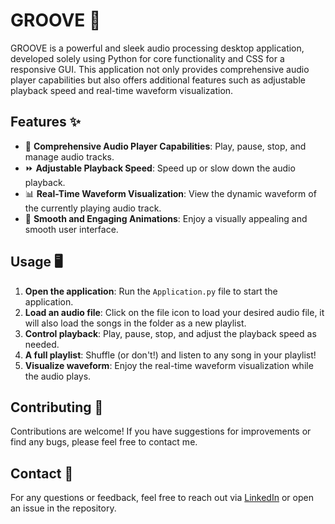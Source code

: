 # GROOVE 🎵

GROOVE is a powerful and sleek audio processing desktop application, developed solely using Python for core functionality and CSS for a responsive GUI. This application not only provides comprehensive audio player capabilities but also offers additional features such as adjustable playback speed and real-time waveform visualization.

## Features ✨

- 🎵 **Comprehensive Audio Player Capabilities**: Play, pause, stop, and manage audio tracks.
- ⏩ **Adjustable Playback Speed**: Speed up or slow down the audio playback.
- 📊 **Real-Time Waveform Visualization**: View the dynamic waveform of the currently playing audio track.
- 🌟 **Smooth and Engaging Animations**: Enjoy a visually appealing and smooth user interface.


## Usage 🖥️

1. **Open the application**: Run the `Application.py` file to start the application.
2. **Load an audio file**: Click on the file icon to load your desired audio file, it will also load the songs in the folder as a new playlist.
3. **Control playback**: Play, pause, stop, and adjust the playback speed as needed.
4. **A full playlist**: Shuffle (or don't!) and listen to any song in your playlist!
5. **Visualize waveform**: Enjoy the real-time waveform visualization while the audio plays.

## Contributing 🤝

Contributions are welcome! If you have suggestions for improvements or find any bugs, please feel free to contact me.

## Contact 📧

For any questions or feedback, feel free to reach out via [LinkedIn](https://www.linkedin.com/in/eima40x4c696665/) or open an issue in the repository.
